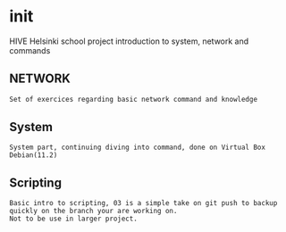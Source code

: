 # init
HIVE Helsinki school project introduction to system, network and commands

## NETWORK

```d
Set of exercices regarding basic network command and knowledge
```
## System
```
System part, continuing diving into command, done on Virtual Box Debian(11.2)
```
## Scripting
```
Basic intro to scripting, 03 is a simple take on git push to backup quickly on the branch your are working on.
Not to be use in larger project.
